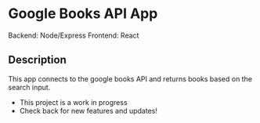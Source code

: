 # Google Books API App

Backend: Node/Express
Frontend: React

## Description

This app connects to the google books API and returns books based on the search input.

* This project is a work in progress
* Check back for new features and updates!